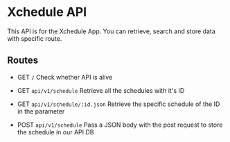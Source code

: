 # Xchedule API
This API is for the Xchedule App. You can retrieve, search and store data with specific route.


## Routes
* GET `/`
Check whether API is alive

* GET `api/v1/schedule`
Retrieve all the schedules with it's ID

* GET `api/v1/schedule/:id.json`
Retrieve the specific schedule of the ID in the parameter

* POST `api/v1/schedule`
Pass a JSON body with the post request to store the schedule in our API DB
